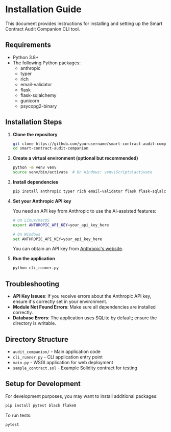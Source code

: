 # Installation Guide

This document provides instructions for installing and setting up the Smart Contract Audit Companion CLI tool.

## Requirements

- Python 3.8+
- The following Python packages:
  - anthropic
  - typer
  - rich
  - email-validator
  - flask
  - flask-sqlalchemy
  - gunicorn
  - psycopg2-binary

## Installation Steps

1. **Clone the repository**
   ```bash
   git clone https://github.com/yourusername/smart-contract-audit-companion.git
   cd smart-contract-audit-companion
   ```

2. **Create a virtual environment (optional but recommended)**
   ```bash
   python -m venv venv
   source venv/bin/activate  # On Windows: venv\Scripts\activate
   ```

3. **Install dependencies**
   ```bash
   pip install anthropic typer rich email-validator flask flask-sqlalchemy gunicorn psycopg2-binary
   ```

4. **Set your Anthropic API key**
   
   You need an API key from Anthropic to use the AI-assisted features:
   
   ```bash
   # On Linux/macOS
   export ANTHROPIC_API_KEY=your_api_key_here
   
   # On Windows
   set ANTHROPIC_API_KEY=your_api_key_here
   ```

   You can obtain an API key from [Anthropic's website](https://console.anthropic.com/).

5. **Run the application**
   ```bash
   python cli_runner.py
   ```

## Troubleshooting

- **API Key Issues**: If you receive errors about the Anthropic API key, ensure it's correctly set in your environment.
- **Module Not Found Errors**: Make sure all dependencies are installed correctly.
- **Database Errors**: The application uses SQLite by default; ensure the directory is writable.

## Directory Structure

- `audit_companion/` - Main application code
- `cli_runner.py` - CLI application entry point
- `main.py` - WSGI application for web deployment
- `sample_contract.sol` - Example Solidity contract for testing

## Setup for Development

For development purposes, you may want to install additional packages:

```bash
pip install pytest black flake8
```

To run tests:

```bash
pytest
```
